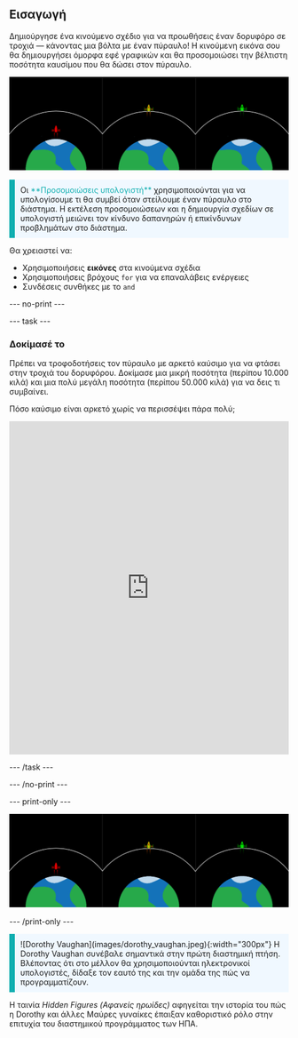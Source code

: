 ## Εισαγωγή

Δημιούργησε ένα κινούμενο σχέδιο για να προωθήσεις έναν δορυφόρο σε τροχιά — κάνοντας μια βόλτα με έναν πύραυλο! Η κινούμενη εικόνα σου θα δημιουργήσει όμορφα εφέ γραφικών και θα προσομοιώσει την βέλτιστη ποσότητα καυσίμου που θα δώσει στον πύραυλο.

![Οθόνες δίπλα-δίπλα που δείχνουν έναν πράσινο πύραυλο σε τροχιά και έναν κόκκινο πύραυλο που απέτυχε να μπει σε τροχιά.](images/showcase.png)

<p style="border-left: solid; border-width:10px; border-color: #0faeb0; background-color: aliceblue; padding: 10px;">
Οι <span style="color: #0faeb0">**Προσομοιώσεις υπολογιστή**</span> χρησιμοποιούνται για να υπολογίσουμε τι θα συμβεί όταν στείλουμε έναν πύραυλο στο διάστημα. Η εκτέλεση προσομοιώσεων και η δημιουργία σχεδίων σε υπολογιστή μειώνει τον κίνδυνο δαπανηρών ή επικίνδυνων προβλημάτων στο διάστημα.
</p>

Θα χρειαστεί να:
+ Χρησιμοποιήσεις **εικόνες** στα κινούμενα σχέδια
+ Χρησιμοποιήσεις βρόχους `for` για να επαναλάβεις ενέργειες
+ Συνδέσεις συνθήκες με το `and`

--- no-print ---

--- task ---

### Δοκίμασέ το
<div style="display: flex; flex-wrap: wrap">
<div style="flex-basis: 175px; flex-grow: 1">  
Πρέπει να τροφοδοτήσεις τον πύραυλο με αρκετό καύσιμο για να φτάσει στην τροχιά του δορυφόρου. Δοκίμασε μια μικρή ποσότητα (περίπου 10.000 κιλά) και μια πολύ μεγάλη ποσότητα (περίπου 50.000 κιλά) για να δεις τι συμβαίνει. 

Πόσο καύσιμο είναι αρκετό χωρίς να περισσέψει πάρα πολύ;
</div>
<iframe src="https://trinket.io/embed/python/622b4dd113?outputOnly=true&runOption=run&start=result" width="100%" height="600" frameborder="0" marginwidth="0" marginheight="0" allowfullscreen></iframe>
</div>

--- /task ---

--- /no-print ---

--- print-only ---

![Ολοκληρωμένο έργο.](images/showcase.png)

--- /print-only ---

<p style="border-left: solid; border-width:10px; border-color: #0faeb0; background-color: aliceblue; padding: 10px;"> ![Dorothy Vaughan](images/dorothy_vaughan.jpeg){:width="300px"} Η Dorothy Vaughan συνέβαλε σημαντικά στην πρώτη διαστημική πτήση. Βλέποντας ότι στο μέλλον θα χρησιμοποιούνται ηλεκτρονικοί υπολογιστές, δίδαξε τον εαυτό της και την ομάδα της πώς να προγραμματίζουν.

Η ταινία *Hidden Figures (Αφανείς ηρωίδες)* αφηγείται την ιστορία του πώς η Dorothy και άλλες Μαύρες γυναίκες έπαιξαν καθοριστικό ρόλο στην επιτυχία του διαστημικού προγράμματος των ΗΠΑ. 
